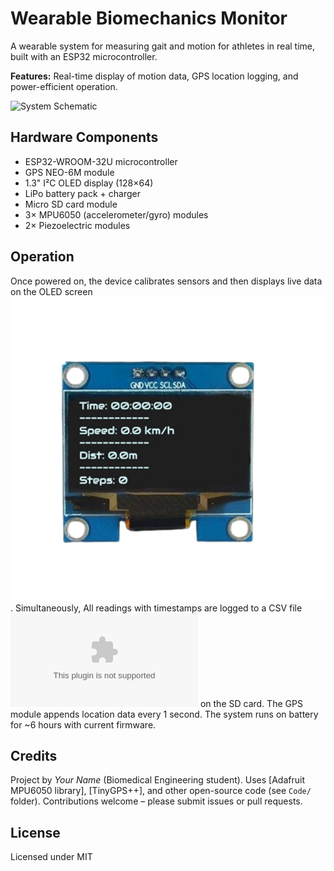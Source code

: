 # Wearable Biomechanics Monitor

A wearable system for measuring gait and motion for athletes in real time, built with an ESP32 microcontroller.  
  
**Features:** Real-time display of motion data, GPS location logging, and power-efficient operation.

![System Schematic](/Illustrations/3D_bodel.png)

## Hardware Components
- ESP32-WROOM-32U microcontroller
- GPS NEO-6M module
- 1.3" I²C OLED display (128×64)
- LiPo battery pack + charger
- Micro SD card module
- 3× MPU6050 (accelerometer/gyro) modules
- 2× Piezoelectric modules 

## Operation
Once powered on, the device calibrates sensors and then displays live data on the OLED screen ![Oled Display](Illustrations/Oled_Display.png). Simultaneously, All readings with timestamps are logged to a CSV file 
![Data.CSV](Illustrations/data.csv) on the SD card. The GPS module appends location data every 1 second. The system runs on battery for ~6 hours with current firmware.

## Credits
Project by *Your Name* (Biomedical Engineering student). Uses [Adafruit MPU6050 library], [TinyGPS++], and other open-source code (see `Code/` folder). Contributions welcome – please submit issues or pull requests.

## License
Licensed under MIT
